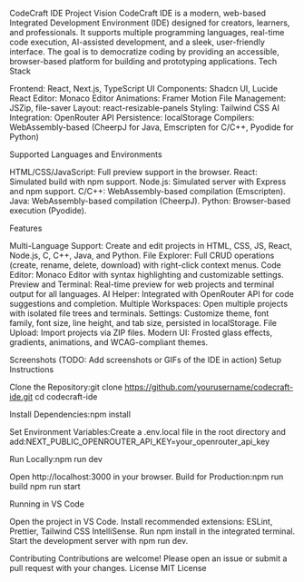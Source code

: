CodeCraft IDE
Project Vision
CodeCraft IDE is a modern, web-based Integrated Development Environment (IDE) designed for creators, learners, and professionals. It supports multiple programming languages, real-time code execution, AI-assisted development, and a sleek, user-friendly interface. The goal is to democratize coding by providing an accessible, browser-based platform for building and prototyping applications.
Tech Stack

Frontend: React, Next.js, TypeScript
UI Components: Shadcn UI, Lucide React
Editor: Monaco Editor
Animations: Framer Motion
File Management: JSZip, file-saver
Layout: react-resizable-panels
Styling: Tailwind CSS
AI Integration: OpenRouter API
Persistence: localStorage
Compilers: WebAssembly-based (CheerpJ for Java, Emscripten for C/C++, Pyodide for Python)

Supported Languages and Environments

HTML/CSS/JavaScript: Full preview support in the browser.
React: Simulated build with npm support.
Node.js: Simulated server with Express and npm support.
C/C++: WebAssembly-based compilation (Emscripten).
Java: WebAssembly-based compilation (CheerpJ).
Python: Browser-based execution (Pyodide).

Features

Multi-Language Support: Create and edit projects in HTML, CSS, JS, React, Node.js, C, C++, Java, and Python.
File Explorer: Full CRUD operations (create, rename, delete, download) with right-click context menus.
Code Editor: Monaco Editor with syntax highlighting and customizable settings.
Preview and Terminal: Real-time preview for web projects and terminal output for all languages.
AI Helper: Integrated with OpenRouter API for code suggestions and completion.
Multiple Workspaces: Open multiple projects with isolated file trees and terminals.
Settings: Customize theme, font family, font size, line height, and tab size, persisted in localStorage.
File Upload: Import projects via ZIP files.
Modern UI: Frosted glass effects, gradients, animations, and WCAG-compliant themes.

Screenshots
(TODO: Add screenshots or GIFs of the IDE in action)
Setup Instructions

Clone the Repository:git clone https://github.com/yourusername/codecraft-ide.git
cd codecraft-ide


Install Dependencies:npm install


Set Environment Variables:Create a .env.local file in the root directory and add:NEXT_PUBLIC_OPENROUTER_API_KEY=your_openrouter_api_key


Run Locally:npm run dev

Open http://localhost:3000 in your browser.
Build for Production:npm run build
npm run start



Running in VS Code

Open the project in VS Code.
Install recommended extensions: ESLint, Prettier, Tailwind CSS IntelliSense.
Run npm install in the integrated terminal.
Start the development server with npm run dev.

Contributing
Contributions are welcome! Please open an issue or submit a pull request with your changes.
License
MIT License